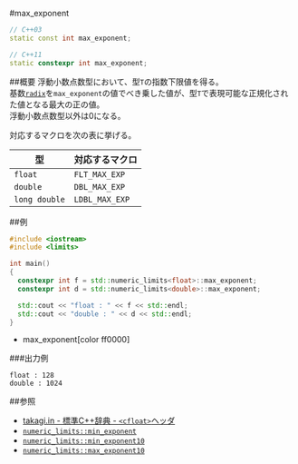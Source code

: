 #max_exponent
```cpp
// C++03
static const int max_exponent;

// C++11
static constexpr int max_exponent;
```

##概要
浮動小数点数型において、型`T`の指数下限値を得る。  
基数[`radix`](./radix.md)を`max_exponent`の値でべき乗した値が、型`T`で表現可能な正規化された値となる最大の正の値。  
浮動小数点数型以外は0になる。  

対応するマクロを次の表に挙げる。

| 型            | 対応するマクロ |
|---------------|----------------|
| `float`       | `FLT_MAX_EXP`  |
| `double`      | `DBL_MAX_EXP`  |
| `long double` | `LDBL_MAX_EXP` |


##例
```cpp
#include <iostream>
#include <limits>

int main()
{
  constexpr int f = std::numeric_limits<float>::max_exponent;
  constexpr int d = std::numeric_limits<double>::max_exponent;

  std::cout << "float : " << f << std::endl;
  std::cout << "double : " << d << std::endl;
}
```
* max_exponent[color ff0000]

###出力例
```
float : 128
double : 1024
```

##参照
* [takagi.in - 標準C++辞典 - `<cfloat>`ヘッダ](http://takagi.in/modules/bwiki/index.php?%A1%E3cfloat%A1%E4%A5%D8%A5%C3%A5%C0)
* [`numeric_limits::min_exponent`](./min_exponent.md)
* [`numeric_limits::min_exponent10`](./min_exponent10.md)
* [`numeric_limits::max_exponent10`](./max_exponent10.md)


